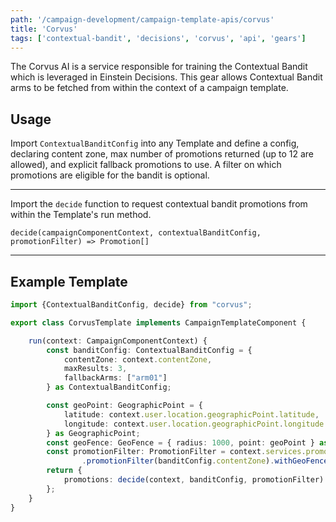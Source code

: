 ```yaml
---
path: '/campaign-development/campaign-template-apis/corvus'
title: 'Corvus'
tags: ['contextual-bandit', 'decisions', 'corvus', 'api', 'gears']
---
```



The Corvus AI is a service responsible for training the Contextual Bandit which is leveraged in Einstein Decisions. This gear allows
Contextual Bandit arms to be fetched from within the context of a campaign template.

## Usage
Import `ContextualBanditConfig` into any Template and define a config, declaring content zone, max number of
promotions returned (up to 12 are allowed), and explicit fallback promotions to use. A filter on which promotions
are eligible for the bandit is optional.

***
Import the `decide` function to request contextual bandit promotions from within the Template's run method.

`decide(campaignComponentContext, contextualBanditConfig, promotionFilter) => Promotion[]`
***
## Example Template
```ts
import {ContextualBanditConfig, decide} from "corvus";

export class CorvusTemplate implements CampaignTemplateComponent {

    run(context: CampaignComponentContext) {
        const banditConfig: ContextualBanditConfig = {
            contentZone: context.contentZone,
            maxResults: 3,
            fallbackArms: ["arm01"]
        } as ContextualBanditConfig;

        const geoPoint: GeographicPoint = { 
            latitude: context.user.location.geographicPoint.latitude,
            longitude: context.user.location.geographicPoint.longitude 
        } as GeographicPoint;
        const geoFence: GeoFence = { radius: 1000, point: geoPoint } as GeoFence;
        const promotionFilter: PromotionFilter = context.services.promotionCatalog
                .promotionFilter(banditConfig.contentZone).withGeoFence(geoFence) as PromotionFilter;
        return { 
            promotions: decide(context, banditConfig, promotionFilter)
        };
    }
}
```
